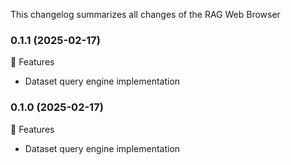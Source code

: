 This changelog summarizes all changes of the RAG Web Browser

### 0.1.1 (2025-02-17)

🚀 Features
- Dataset query engine implementation

### 0.1.0 (2025-02-17)

🚀 Features
- Dataset query engine implementation
